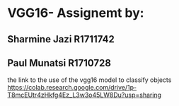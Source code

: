 # VGG16- Assignemt by:

## Sharmine Jazi R1711742
## Paul Munatsi R1710728

the link to the use of the vgg16 model to classify objects https://colab.research.google.com/drive/1p-T8mcEUtr4zHkfg4Ez_L3w3o45LW8Du?usp=sharing
